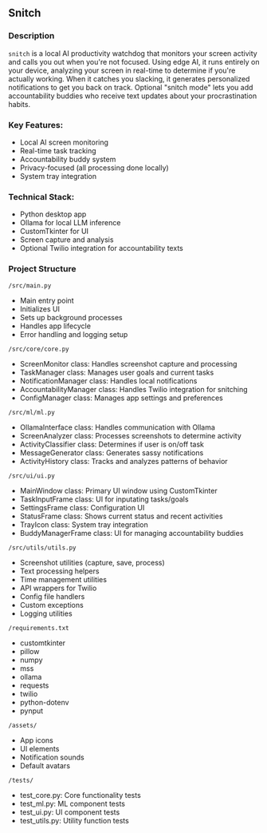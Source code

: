 ## Snitch

### Description

`snitch` is a local AI productivity watchdog that monitors your screen activity and calls you out when you're not focused. Using edge AI, it runs entirely on your device, analyzing your screen in real-time to determine if you're actually working. When it catches you slacking, it generates personalized notifications to get you back on track. Optional "snitch mode" lets you add accountability buddies who receive text updates about your procrastination habits.

### Key Features:

- Local AI screen monitoring
- Real-time task tracking
- Accountability buddy system
- Privacy-focused (all processing done locally)
- System tray integration

### Technical Stack:

- Python desktop app
- Ollama for local LLM inference
- CustomTkinter for UI
- Screen capture and analysis
- Optional Twilio integration for accountability texts

### Project Structure

`/src/main.py`

- Main entry point
- Initializes UI
- Sets up background processes
- Handles app lifecycle
- Error handling and logging setup

`/src/core/core.py`

- ScreenMonitor class: Handles screenshot capture and processing
- TaskManager class: Manages user goals and current tasks
- NotificationManager class: Handles local notifications
- AccountabilityManager class: Handles Twilio integration for snitching
- ConfigManager class: Manages app settings and preferences

`/src/ml/ml.py`

- OllamaInterface class: Handles communication with Ollama
- ScreenAnalyzer class: Processes screenshots to determine activity
- ActivityClassifier class: Determines if user is on/off task
- MessageGenerator class: Generates sassy notifications
- ActivityHistory class: Tracks and analyzes patterns of behavior

`/src/ui/ui.py`

- MainWindow class: Primary UI window using CustomTkinter
- TaskInputFrame class: UI for inputating tasks/goals
- SettingsFrame class: Configuration UI
- StatusFrame class: Shows current status and recent activities
- TrayIcon class: System tray integration
- BuddyManagerFrame class: UI for managing accountability buddies

`/src/utils/utils.py`

- Screenshot utilities (capture, save, process)
- Text processing helpers
- Time management utilities
- API wrappers for Twilio
- Config file handlers
- Custom exceptions
- Logging utilities

`/requirements.txt`

- customtkinter
- pillow
- numpy
- mss
- ollama
- requests
- twilio
- python-dotenv
- pynput

`/assets/`

- App icons
- UI elements
- Notification sounds
- Default avatars

`/tests/`

- test_core.py: Core functionality tests
- test_ml.py: ML component tests
- test_ui.py: UI component tests
- test_utils.py: Utility function tests
